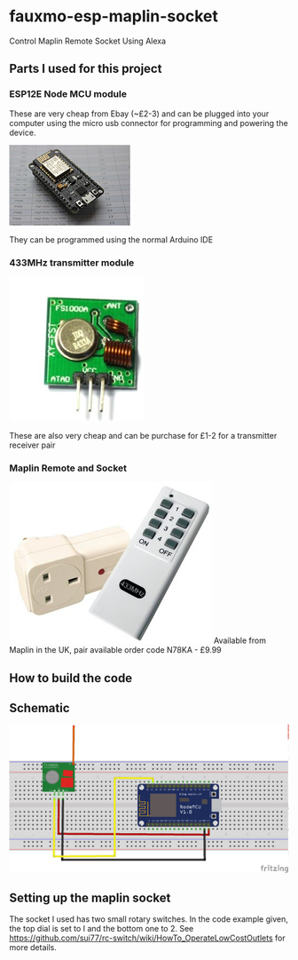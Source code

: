 # fauxmo-esp-maplin-socket
Control Maplin Remote Socket Using Alexa

## Parts I used for this project
### ESP12E Node MCU module
These are very cheap from Ebay (~£2-3) and can be plugged into your computer using the micro usb connector for programming and powering the device.

![NodeMcu](NodeMCU_DEVKIT_1.0.jpg)

They can be programmed using the normal Arduino IDE
### 433MHz transmitter module
![433Mhz Transmitter](433mhztransmitter.jpg)

These are also very cheap and can be purchase for £1-2 for a transmitter receiver pair

### Maplin Remote and Socket
![MaplinSocket](N78KA_2.jpeg)
Available from Maplin in the UK, pair available order code N78KA - £9.99

## How to build the code
## Schematic
![Breadboard Layout](schematics/fauxmo-esp-maplin-socket_bb.png)

## Setting up the maplin socket
The socket I used has two small rotary switches. In the code example given, the top dial is set to I and the bottom one to 2. See https://github.com/sui77/rc-switch/wiki/HowTo_OperateLowCostOutlets for more details.
